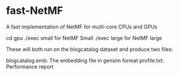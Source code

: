 # fast-NetMF
A fast implementation of NetMF for multi-core CPUs and GPUs

cd gpu
./exec small for NetMF Small
./exec large for NetMF large

These will both run on the blogcatalog dataset and produce two files:

blogcatalog.emb: The embedding file in gensim format
profile.txt: Performance report

